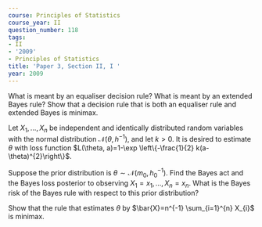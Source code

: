```yaml
---
course: Principles of Statistics
course_year: II
question_number: 118
tags:
- II
- '2009'
- Principles of Statistics
title: 'Paper 3, Section II, I '
year: 2009
---
```




What is meant by an equaliser decision rule? What is meant by an extended Bayes rule? Show that a decision rule that is both an equaliser rule and extended Bayes is minimax.

Let $X_{1}, \ldots, X_{n}$ be independent and identically distributed random variables with the normal distribution $\mathcal{N}\left(\theta, h^{-1}\right)$, and let $k>0$. It is desired to estimate $\theta$ with loss function $L(\theta, a)=1-\exp \left\{-\frac{1}{2} k(a-\theta)^{2}\right\}$.

Suppose the prior distribution is $\theta \sim \mathcal{N}\left(m_{0}, h_{0}^{-1}\right)$. Find the Bayes act and the Bayes loss posterior to observing $X_{1}=x_{1}, \ldots, X_{n}=x_{n}$. What is the Bayes risk of the Bayes rule with respect to this prior distribution?

Show that the rule that estimates $\theta$ by $\bar{X}=n^{-1} \sum_{i=1}^{n} X_{i}$ is minimax.